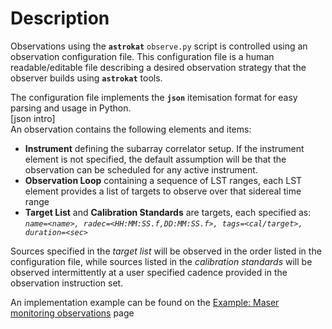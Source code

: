 # Description
Observations using the **`astrokat`** `observe.py` script is controlled using an observation configuration file. This configuration file is a human readable/editable file describing a desired observation strategy that the observer builds using **`astrokat`** tools.

The configuration file implements the **`json`** itemisation format for easy parsing and usage in Python.   
[json intro]   
An observation contains the following elements and items:
* **Instrument** defining the subarray correlator setup. If the instrument element is not specified, the default assumption will be that the observation can be scheduled for any active instrument.
* **Observation Loop** containing a sequence of LST ranges, each LST element provides a list of targets to observe over that sidereal time range
* **Target List** and **Calibration Standards** are targets, each specified as:   
_`name=<name>, radec=<HH:MM:SS.f,DD:MM:SS.f>, tags=<cal/target>, duration=<sec>`_

Sources specified in the _target list_ will be observed in the order listed in the configuration file, while sources listed in the _calibration standards_ will be observed intermittently at a user specified cadence provided in the observation instruction set.

An implementation example can be found on the [Example: Maser monitoring observations](https://github.com/rubyvanrooyen/astrokat/wiki/Example:-Maser-monitoring-observations) page
